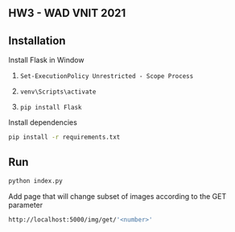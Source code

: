## HW3 - WAD VNIT 2021
## Installation
Install Flask in Window

1. `Set-ExecutionPolicy Unrestricted - Scope Process`

2. `venv\Scripts\activate`

3. `pip install Flask`

Install dependencies

```sh
pip install -r requirements.txt
```
## Run
```sh 
python index.py
```
Add page that will change subset of images according to the GET parameter

```sh
http://localhost:5000/img/get/'<number>'
```